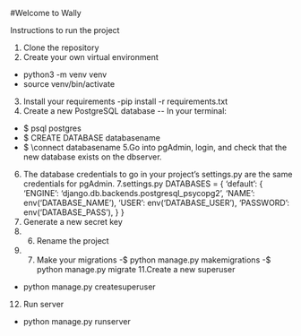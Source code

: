 #Welcome to Wally 

Instructions to run the project

1. Clone the repository
2. Create your own virtual environment
- python3 -m venv venv
- source venv/bin/activate
3. Install your requirements
-pip install -r requirements.txt
4. Create a new PostgreSQL database
-- In your terminal:
- $ psql postgres
- $ CREATE DATABASE databasename
- $ \connect databasename
5.Go into pgAdmin, login, and check that the new database exists on the dbserver.
6. The database credentials to go in your project’s settings.py are the same credentials for pgAdmin.
7.settings.py
DATABASES = {
‘default’: {
‘ENGINE’: ‘django.db.backends.postgresql_psycopg2’,
‘NAME’: env(‘DATABASE_NAME’),
‘USER’: env(‘DATABASE_USER’),
‘PASSWORD’: env(‘DATABASE_PASS’),
}
}
8. Generate a new secret key
9. 6. Rename the project
10. 7. Make your migrations
-$ python manage.py makemigrations
-$ python manage.py migrate
11.Create a new superuser
- python manage.py createsuperuser
12. Run server
- python manage.py runserver
